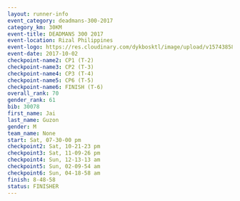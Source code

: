 ```yaml
---
layout: runner-info 
event_category: deadmans-300-2017 
category_km: 30KM 
event-title: DEADMANS 300 2017 
event-location: Rizal Philippines 
event-logo: https://res.cloudinary.com/dykbosktl/image/upload/v1574385898/Logo/2017-DM300-Logo_ljecaw.jpg 
event-date: 2017-10-02 
checkpoint-name2: CP1 (T-2) 
checkpoint-name3: CP2 (T-3) 
checkpoint-name4: CP3 (T-4) 
checkpoint-name5: CP6 (T-5) 
checkpoint-name6: FINISH (T-6) 
overall_rank: 70
gender_rank: 61
bib: 30078
first_name: Jai
last_name: Guzon
gender: M
team_name: None
start: Sat, 07-30-00 pm
checkpoint2: Sat, 10-21-23 pm
checkpoint3: Sat, 11-09-26 pm
checkpoint4: Sun, 12-13-13 am
checkpoint5: Sun, 02-09-54 am
checkpoint6: Sun, 04-18-58 am
finish: 8-48-58
status: FINISHER
---
```

